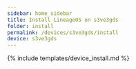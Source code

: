 ```yaml
---
sidebar: home_sidebar
title: Install LineageOS on s3ve3gds
folder: install
permalink: /devices/s3ve3gds/install
device: s3ve3gds
---
```

{% include templates/device_install.md %}
